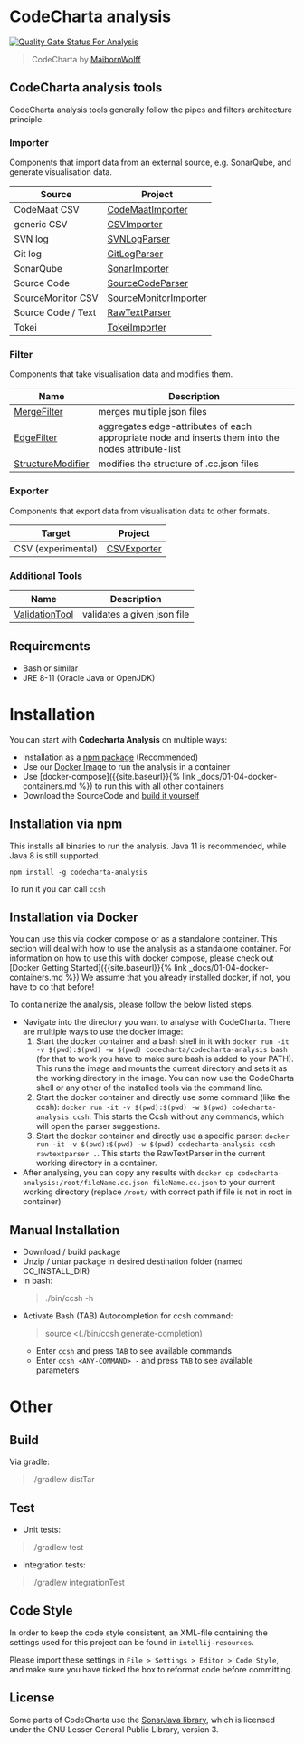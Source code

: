 # CodeCharta analysis

[![Quality Gate Status For Analysis](https://sonarcloud.io/api/project_badges/measure?project=maibornwolff-gmbh_codecharta_analysis&metric=alert_status)](https://sonarcloud.io/summary/new_code?id=maibornwolff-gmbh_codecharta_analysis)

> CodeCharta by [MaibornWolff](https://www.maibornwolff.de)

## CodeCharta analysis tools

CodeCharta analysis tools generally follow the pipes and filters architecture principle.

### Importer

Components that import data from an external source, e.g. SonarQube, and generate visualisation data.

| Source             | Project                                               |
| ------------------ | ----------------------------------------------------- |
| CodeMaat CSV       | [CodeMaatImporter](import/CodeMaatImporter/README.md) |
| generic CSV        | [CSVImporter](import/CSVImporter/README.md)           |
| SVN log            | [SVNLogParser](import/SVNLogParser/README.md)         |
| Git log            | [GitLogParser](import/GitLogParser/README.md)         |
| SonarQube          | [SonarImporter](import/SonarImporter/README.md)       |
| Source Code        | [SourceCodeParser](import/SourceCodeParser/README.md) |
| SourceMonitor CSV  | [SourceMonitorImporter](import/CSVImporter/README.md) |
| Source Code / Text | [RawTextParser](parser/RawTextParser/README.md)       |
| Tokei              | [TokeiImporter](import/TokeiImporter/README.md)       |

### Filter

Components that take visualisation data and modifies them.

| Name                                                    | Description                                                                                        |
| ------------------------------------------------------- | -------------------------------------------------------------------------------------------------- |
| [MergeFilter](filter/MergeFilter/README.md)             | merges multiple json files                                                                         |
| [EdgeFilter](filter/EdgeFilter/README.md)               | aggregates edge-attributes of each appropriate node and inserts them into the nodes attribute-list |
| [StructureModifier](filter/StructureModifier/README.md) | modifies the structure of .cc.json files                                                           |

### Exporter

Components that export data from visualisation data to other formats.

| Target             | Project                                     |
| ------------------ | ------------------------------------------- |
| CSV (experimental) | [CSVExporter](export/CSVExporter/README.md) |

### Additional Tools

| Name                                             | Description                 |
| ------------------------------------------------ | --------------------------- |
| [ValidationTool](tools/ValidationTool/README.md) | validates a given json file |

## Requirements

-   Bash or similar
-   JRE 8-11 (Oracle Java or OpenJDK)

# Installation

You can start with **Codecharta Analysis** on multiple ways:

-   Installation as a [npm package](#installation-via-npm) (Recommended)
-   Use our [Docker Image](#installation-via-docker) to run the analysis in a container
-   Use [docker-compose]({{site.baseurl}}{% link _docs/01-04-docker-containers.md %}) to run this with all other containers
-   Download the SourceCode and [build it yourself](#manual-installation)

## Installation via npm

This installs all binaries to run the analysis. Java 11 is recommended, while Java 8 is still supported.

`npm install -g codecharta-analysis`

To run it you can call `ccsh`

## Installation via Docker

You can use this via docker compose or as a standalone container. This section will deal with how to use the analysis as a standalone container. For information on how to use this with docker compose, please check out [Docker Getting Started]({{site.baseurl}}{% link _docs/01-04-docker-containers.md %})
We assume that you already installed docker, if not, you have to do that before!

To containerize the analysis, please follow the below listed steps.

-   Navigate into the directory you want to analyse with CodeCharta. There are multiple ways to use the docker image:
    1. Start the docker container and a bash shell in it with `docker run -it -v $(pwd):$(pwd) -w $(pwd) codecharta/codecharta-analysis bash` (for that to work you have to make sure bash is added to your PATH). This runs the image and mounts the current directory and sets it as the working directory in the image. You can now use the CodeCharta shell or any other of the installed tools via the command line.
    2. Start the docker container and directly use some command (like the ccsh): `docker run -it -v $(pwd):$(pwd) -w $(pwd) codecharta-analysis ccsh`. This starts the Ccsh without any commands, which will open the parser suggestions.
    3. Start the docker container and directly use a specific parser: `docker run -it -v $(pwd):$(pwd) -w $(pwd) codecharta-analysis ccsh rawtextparser .`. This starts the RawTextParser in the current working directory in a container.
-   After analysing, you can copy any results with `docker cp codecharta-analysis:/root/fileName.cc.json fileName.cc.json` to your current working directory (replace `/root/` with correct path if file is not in root in container)

## Manual Installation

-   Download / build package
-   Unzip / untar package in desired destination folder (named CC_INSTALL_DIR)
-   In bash:
    > ./bin/ccsh -h
-   Activate Bash (TAB) Autocompletion for ccsh command:
    > source <(./bin/ccsh generate-completion)
    -   Enter `ccsh` and press `TAB` to see available commands
    -   Enter `ccsh <ANY-COMMAND> -` and press `TAB` to see available parameters

# Other

## Build

Via gradle:

> ./gradlew distTar

## Test

-   Unit tests:

> ./gradlew test

-   Integration tests:

> ./gradlew integrationTest

## Code Style

In order to keep the code style consistent, an XML-file containing the settings used for this project can be found in `intellij-resources`.

Please import these settings in `File > Settings > Editor > Code Style`, and make sure you have ticked the box to reformat code before committing.

## License

Some parts of CodeCharta use the [SonarJava library](https://github.com/SonarSource/sonar-java/), which is licensed under the GNU Lesser General Public Library, version 3.
